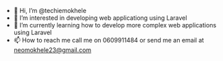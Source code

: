 - 👋 Hi, I’m @techiemokhele
- 👀 I’m interested in developing web applicationg using Laravel
- 🌱 I’m currently learning how to develop more complex web applications using Laravel
- 📫 How to reach me call me on 0609911484 or send me an email at neomokhele23@gmail.com

<!---
techiemokhele/techiemokhele is a ✨ special ✨ repository because its `README.md` (this file) appears on your GitHub profile.
You can click the Preview link to take a look at your changes.
--->
